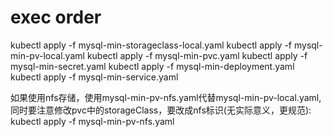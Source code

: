 # exec order

kubectl apply -f mysql-min-storageclass-local.yaml
kubectl apply -f mysql-min-pv-local.yaml
kubectl apply -f mysql-min-pvc.yaml
kubectl apply -f mysql-min-secret.yaml
kubectl apply -f mysql-min-deployment.yaml
kubectl apply -f mysql-min-service.yaml

如果使用nfs存储，使用mysql-min-pv-nfs.yaml代替mysql-min-pv-local.yaml,同时要注意修改pvc中的storageClass，要改成nfs标识(无实际意义，更规范):
kubectl apply -f mysql-min-pv-nfs.yaml
